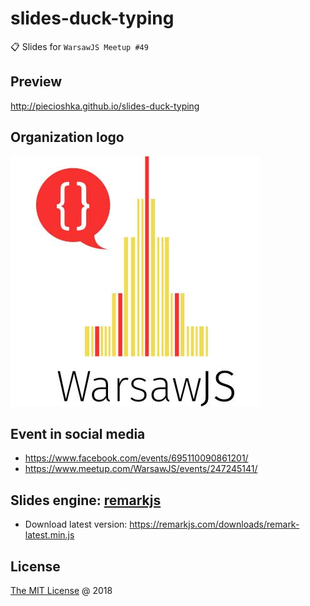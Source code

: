 # slides-duck-typing

:clipboard: Slides for `WarsawJS Meetup #49`

## Preview

<http://piecioshka.github.io/slides-duck-typing>

## Organization logo

![](./images/warsawjs/logo-white-400x400.jpg)

## Event in social media

* https://www.facebook.com/events/695110090861201/
* https://www.meetup.com/WarsawJS/events/247245141/

## Slides engine: [remarkjs](http://remarkjs.com)

* Download latest version: <https://remarkjs.com/downloads/remark-latest.min.js>

## License

[The MIT License](http://piecioshka.mit-license.org) @ 2018
